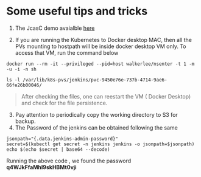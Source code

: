 # Some useful tips and tricks

1. The JcasC demo avaialble [here](https://github.com/jenkinsci/configuration-as-code-plugin/tree/master/demos)

2. If you are running the Kubernetes to Docker desktop MAC, then all the PVs mounting to hostpath will be inside docker desktop VM only. To access that VM, run the command below

```
docker run --rm -it --privileged --pid=host walkerlee/nsenter -t 1 -m -u -i -n sh

ls -l /var/lib/k8s-pvs/jenkins/pvc-9450e76e-737b-4714-9ae6-66fe26b00046/
```
> After checking the files, one can reestart the VM ( Docker Desktop) and check for the file persistence.

3. Pay attention to periodically copy the working directory to S3 for backup.
4. The Password of the jenkins can be obtained following the same
```
jsonpath="{.data.jenkins-admin-password}"
secret=$(kubectl get secret -n jenkins jenkins -o jsonpath=$jsonpath)
echo $(echo $secret | base64 --decode)
```
Running the above code , we found the password **q4WJkFfaMhI9skHBMt0vji**
